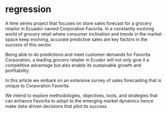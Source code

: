 # regression
A time series project that focuses on store sales forecast for a grocery retailor in Ecuador named Corporation Favorita.
In a constantly evolving world of grocery retail where consumer inclination and trends in the market space keep evolving, accurate predictive sales are key factors in the success of this sector. 

Being able to do predictions and meet customer demands for Favorita Corporation, a leading grocery retailer in Ecudor will not only give it a competitive advantage but also enable its sustainable growth and profitability. 

In this article we embark on an extensive survey of sales forecasting that is unique to Corporation Favorita. 

We intend to explore methodologies, objectives, tools, and strategies that can enhance Favorita to adopt to the emerging market dynamics hence make data-driven decisions that pilot its success. 
